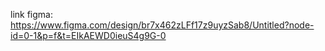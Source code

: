 link figma: https://www.figma.com/design/br7x462zLFf17z9uyzSab8/Untitled?node-id=0-1&p=f&t=EIkAEWD0ieuS4g9G-0
